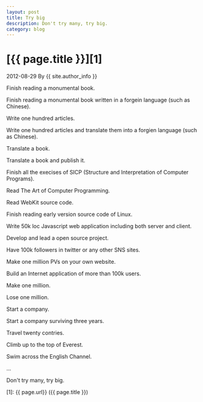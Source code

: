 ```yaml
---
layout: post
title: Try big
description: Don't try many, try big.
category: blog
---
```


# [{{ page.title }}][1]
2012-08-29 By {{ site.author_info }}


Finish reading a monumental book.

Finish reading a monumental book written in a forgein language (such as Chinese).

Write one hundred articles.

Write one hundred articles and translate them into a forgien language (such as Chinese).

Translate a book.

Translate a book and publish it.

Finish all the execises of SICP (Structure and Interpretation of Computer Programs).

Read The Art of Computer Programming.

Read WebKit source code.

Finish reading early version source code of Linux.

Write 50k loc Javascript web application including both server and client.

Develop and lead a open source project.

Have 100k followers in twitter or any other SNS sites.

Make one million PVs on your own website.

Build an Internet application of more than 100k users.

Make one million.

Lose one million.

Start a company.

Start a company surviving three years.

Travel twenty contries.

Climb up to the top of Everest.

Swim across the English Channel.

…

Don\'t try many, try big.



[1]:    {{ page.url}}  ({{ page.title }})
